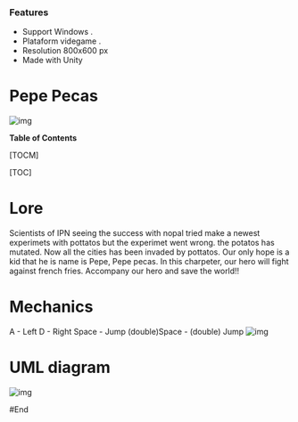 ### Features

- Support Windows .
- Plataform videgame .
- Resolution 800x600 px
- Made with Unity

# Pepe Pecas
![img](https://i.imgur.com/ovzBpHD.png)


**Table of Contents**

[TOCM]

[TOC]

# Lore
Scientists of IPN seeing the success with nopal tried make a newest experimets with pottatos but the experimet went wrong. the potatos has mutated.
Now all the cities has been invaded by pottatos. Our only hope is a kid that he is name is Pepe, Pepe pecas.
In this charpeter, our hero will fight against french fries.
Accompany our hero and save the world!!
# Mechanics
A - Left
D - Right 
Space - Jump
(double)Space - (double) Jump
![img](https://i.imgur.com/GSgJL2z.png)

# UML diagram 
![img](https://i.imgur.com/kYOOywl.png)

#End
